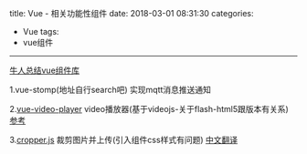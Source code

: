 title: Vue - 相关功能性组件
date: 2018-03-01 08:31:30
categories:
- Vue
tags:
- vue组件
---

[牛人总结vue组件库](https://github.com/opendigg/awesome-github-vue)


1.vue-stomp(地址自行search吧)  实现mqtt消息推送通知

2.[vue-video-player](https://github.com/surmon-china/vue-video-player)  video播放器(基于videojs-关于flash-html5跟版本有关系)
[参考](https://segmentfault.com/a/1190000011346597)

3.[cropper.js](https://github.com/fengyuanchen/cropper/blob/master/README.md) 裁剪图片并上传(引入组件css样式有问题)
[中文翻译](http://blog.csdn.net/weixin_38023551/article/details/78792400)

<!-- more -->

